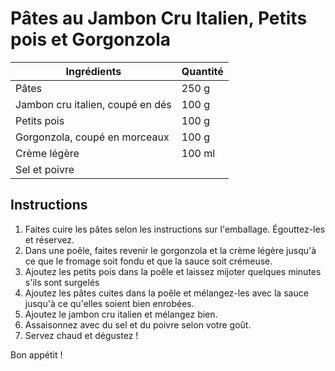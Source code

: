 
# Pâtes au Jambon Cru Italien, Petits pois et Gorgonzola

| Ingrédients                            | Quantité |
|----------------------------------------|----------|
| Pâtes                                  | 250 g    |
| Jambon cru italien, coupé en dés       | 100 g    |
| Petits pois                            | 100 g    |
| Gorgonzola, coupé en morceaux          | 100 g    |
| Crème légère                           | 100 ml   |
| Sel et poivre       |          |

## Instructions
1. Faites cuire les pâtes selon les instructions sur l'emballage. Égouttez-les et réservez.
2. Dans une poêle, faites revenir le gorgonzola et la crème légère jusqu'à ce que le fromage soit fondu et que la sauce soit crémeuse.
3. Ajoutez les petits pois dans la poêle et laissez mijoter quelques minutes s'ils sont surgelés
4. Ajoutez les pâtes cuites dans la poêle et mélangez-les avec la sauce jusqu'à ce qu'elles soient bien enrobées.
5. Ajoutez le jambon cru italien et mélangez bien.
6. Assaisonnez avec du sel et du poivre selon votre goût.
7. Servez chaud et dégustez !

Bon appétit !